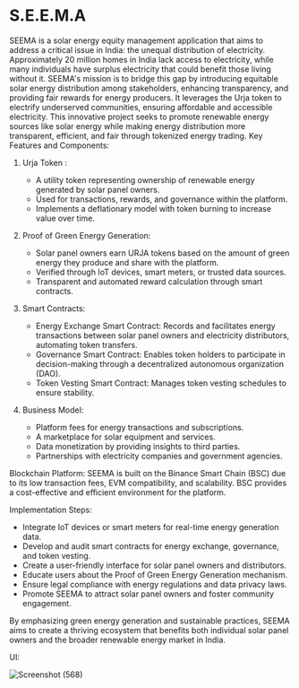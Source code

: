 # S.E.E.M.A
SEEMA is a solar energy equity management application that aims to address a critical issue in India: the unequal distribution of electricity. Approximately 20 million homes in India lack access to electricity, while many individuals have surplus electricity that could benefit those living without it. SEEMA's mission is to bridge this gap by introducing equitable solar energy distribution among stakeholders, enhancing transparency, and providing fair rewards for energy producers. It leverages the Urja token to electrify underserved communities, ensuring affordable and accessible electricity. This innovative project seeks to promote renewable energy sources like solar energy while making energy distribution more transparent, efficient, and fair through tokenized energy trading.
Key Features and Components:

1. Urja Token :
   - A utility token representing ownership of renewable energy generated by solar panel owners.
   - Used for transactions, rewards, and governance within the platform.
   - Implements a deflationary model with token burning to increase value over time.

2. Proof of Green Energy Generation:
   - Solar panel owners earn URJA tokens based on the amount of green energy they produce and share with the platform.
   - Verified through IoT devices, smart meters, or trusted data sources.
   - Transparent and automated reward calculation through smart contracts.

3. Smart Contracts:
   - Energy Exchange Smart Contract: Records and facilitates energy transactions between solar panel owners and electricity distributors, automating token transfers.
   - Governance Smart Contract: Enables token holders to participate in decision-making through a decentralized autonomous organization (DAO).
   - Token Vesting Smart Contract: Manages token vesting schedules to ensure stability.

4. Business Model:
   - Platform fees for energy transactions and subscriptions.
   - A marketplace for solar equipment and services.
   - Data monetization by providing insights to third parties.
   - Partnerships with electricity companies and government agencies.

Blockchain Platform:
SEEMA is built on the Binance Smart Chain (BSC) due to its low transaction fees, EVM compatibility, and scalability. BSC provides a cost-effective and efficient environment for the platform.

Implementation Steps:
   - Integrate IoT devices or smart meters for real-time energy generation data.
   - Develop and audit smart contracts for energy exchange, governance, and token vesting.
   - Create a user-friendly interface for solar panel owners and distributors.
   - Educate users about the Proof of Green Energy Generation mechanism.
   - Ensure legal compliance with energy regulations and data privacy laws.
   - Promote SEEMA to attract solar panel owners and foster community engagement.

By emphasizing green energy generation and sustainable practices, SEEMA aims to create a thriving ecosystem that benefits both individual solar panel owners and the broader renewable energy market in India.

UI:

![Screenshot (568)](https://github.com/user-attachments/assets/5a7754f8-c04c-4e18-907a-ac0db2793986)





